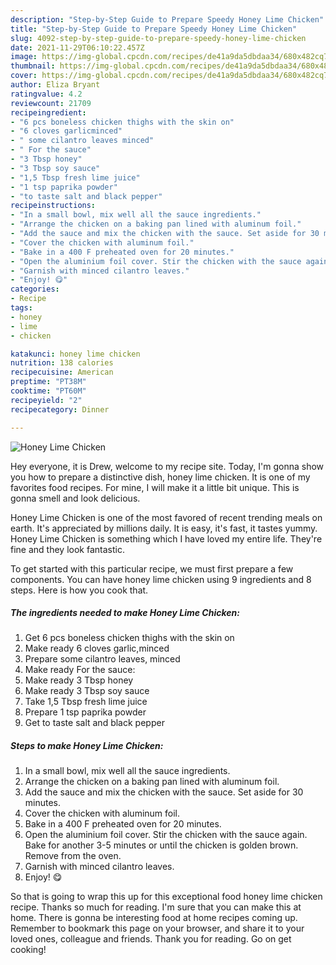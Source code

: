 ```yaml
---
description: "Step-by-Step Guide to Prepare Speedy Honey Lime Chicken"
title: "Step-by-Step Guide to Prepare Speedy Honey Lime Chicken"
slug: 4092-step-by-step-guide-to-prepare-speedy-honey-lime-chicken
date: 2021-11-29T06:10:22.457Z
image: https://img-global.cpcdn.com/recipes/de41a9da5dbdaa34/680x482cq70/honey-lime-chicken-recipe-main-photo.jpg
thumbnail: https://img-global.cpcdn.com/recipes/de41a9da5dbdaa34/680x482cq70/honey-lime-chicken-recipe-main-photo.jpg
cover: https://img-global.cpcdn.com/recipes/de41a9da5dbdaa34/680x482cq70/honey-lime-chicken-recipe-main-photo.jpg
author: Eliza Bryant
ratingvalue: 4.2
reviewcount: 21709
recipeingredient:
- "6 pcs boneless chicken thighs with the skin on"
- "6 cloves garlicminced"
- " some cilantro leaves minced"
- " For the sauce"
- "3 Tbsp honey"
- "3 Tbsp soy sauce"
- "1,5 Tbsp fresh lime juice"
- "1 tsp paprika powder"
- "to taste salt and black pepper"
recipeinstructions:
- "In a small bowl, mix well all the sauce ingredients."
- "Arrange the chicken on a baking pan lined with aluminum foil."
- "Add the sauce and mix the chicken with the sauce. Set aside for 30 minutes."
- "Cover the chicken with aluminum foil."
- "Bake in a 400 F preheated oven for 20 minutes."
- "Open the aluminium foil cover. Stir the chicken with the sauce again. Bake for another 3-5 minutes or until the chicken is golden brown. Remove from the oven."
- "Garnish with minced cilantro leaves."
- "Enjoy! 😋"
categories:
- Recipe
tags:
- honey
- lime
- chicken

katakunci: honey lime chicken 
nutrition: 138 calories
recipecuisine: American
preptime: "PT38M"
cooktime: "PT60M"
recipeyield: "2"
recipecategory: Dinner

---
```



![Honey Lime Chicken](https://img-global.cpcdn.com/recipes/de41a9da5dbdaa34/680x482cq70/honey-lime-chicken-recipe-main-photo.jpg)

Hey everyone, it is Drew, welcome to my recipe site. Today, I'm gonna show you how to prepare a distinctive dish, honey lime chicken. It is one of my favorites food recipes. For mine, I will make it a little bit unique. This is gonna smell and look delicious.



Honey Lime Chicken is one of the most favored of recent trending meals on earth. It's appreciated by millions daily. It is easy, it's fast, it tastes yummy. Honey Lime Chicken is something which I have loved my entire life. They're fine and they look fantastic.


To get started with this particular recipe, we must first prepare a few components. You can have honey lime chicken using 9 ingredients and 8 steps. Here is how you cook that.

<!--inarticleads1-->

##### The ingredients needed to make Honey Lime Chicken:

1. Get 6 pcs boneless chicken thighs with the skin on
1. Make ready 6 cloves garlic,minced
1. Prepare  some cilantro leaves, minced
1. Make ready  For the sauce:
1. Make ready 3 Tbsp honey
1. Make ready 3 Tbsp soy sauce
1. Take 1,5 Tbsp fresh lime juice
1. Prepare 1 tsp paprika powder
1. Get to taste salt and black pepper




<!--inarticleads2-->

##### Steps to make Honey Lime Chicken:

1. In a small bowl, mix well all the sauce ingredients.
1. Arrange the chicken on a baking pan lined with aluminum foil.
1. Add the sauce and mix the chicken with the sauce. Set aside for 30 minutes.
1. Cover the chicken with aluminum foil.
1. Bake in a 400 F preheated oven for 20 minutes.
1. Open the aluminium foil cover. Stir the chicken with the sauce again. Bake for another 3-5 minutes or until the chicken is golden brown. Remove from the oven.
1. Garnish with minced cilantro leaves.
1. Enjoy! 😋




So that is going to wrap this up for this exceptional food honey lime chicken recipe. Thanks so much for reading. I'm sure that you can make this at home. There is gonna be interesting food at home recipes coming up. Remember to bookmark this page on your browser, and share it to your loved ones, colleague and friends. Thank you for reading. Go on get cooking!

